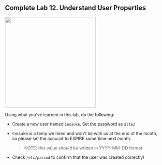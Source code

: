 ## Complete Lab 12. Understand User Properties

<img src="https://preview.redd.it/jhrwbys7pb151.jpg?auto=webp&s=70e7cd41da946e1532ff2e54d2e0171ef78035bf" width="300"/>

Using what you've learned in this lab, do the following:

- Create a new user named `inosuke`. Set the password as `alta3`

- Inosuke is a temp we hired and won't be with us at the end of the month, so please set the account to EXPIRE some time next month.
    > NOTE: this value should be written in YYYY-MM-DD format

- Check `/etc/passwd` to confirm that the user was created correctly!
